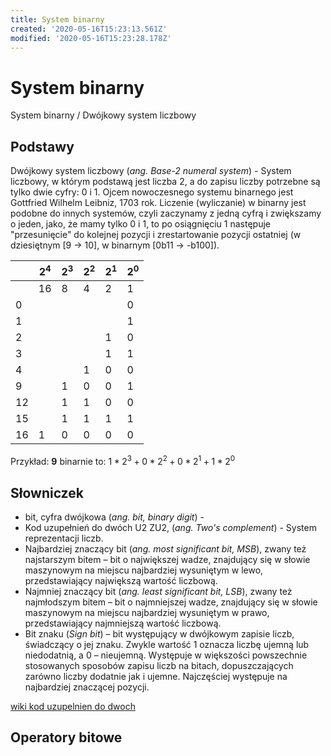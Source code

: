```yaml
---
title: System binarny
created: '2020-05-16T15:23:13.561Z'
modified: '2020-05-16T15:23:28.178Z'
---
```


# System binarny

System binarny / Dwójkowy system liczbowy

## Podstawy

Dwójkowy system liczbowy (*ang. Base-2 numeral system*) - System liczbowy, w którym podstawą jest liczba 2, a do zapisu liczby potrzebne są tylko dwie cyfry: 0 i 1. Ojcem nowoczesnego systemu binarnego jest Gottfried Wilhelm Leibniz, 1703 rok. Liczenie (wyliczanie) w binarny jest podobne do innych systemów, czyli zaczynamy z jedną cyfrą i zwiększamy  o jeden, jako, że mamy tylko 0 i 1, to po osiągnięciu 1 następuje "przesunięcie" do kolejnej pozycji i zrestartowanie pozycji ostatniej (w dziesiętnym [9 -> 10], w binarnym [0b11 -> -b100]).

|     | $2^4$ | $2^3$ | $2^2$ | $2^1$ | $2^0$ |
| --- | ----- | ----- | ----- | ----- | ----- |
|     | 16    | 8     | 4     | 2     | 1     |
| 0   |       |       |       |       | 0     |
| 1   |       |       |       |       | 1     |
| 2   |       |       |       | 1     | 0     |
| 3   |       |       |       | 1     | 1     |
| 4   |       |       | 1     | 0     | 0     |
| 9   |       | 1     | 0     | 0     | 1     |
| 12  |       | 1     | 1     | 0     | 0     |
| 15  |       | 1     | 1     | 1     | 1     |
| 16  | 1     | 0     | 0     | 0     | 0     |

Przykład:
**9** binarnie to: $1*2^3 + 0*2^2 + 0*2^1 + 1*2^0$

## Słowniczek

* bit, cyfra dwójkowa (*ang. bit, binary digit*) - 
* Kod uzupełnień do dwóch U2 ZU2, (*ang. Two's complement*) - System reprezentacji liczb.
* Najbardziej znaczący bit (*ang. most significant bit, MSB*), zwany też najstarszym bitem – bit o największej wadze, znajdujący się w słowie maszynowym na miejscu najbardziej wysuniętym w lewo, przedstawiający największą wartość liczbową. 
* Najmniej znaczący bit (*ang. least significant bit, LSB*), zwany też najmłodszym bitem – bit o najmniejszej wadze, znajdujący się w słowie maszynowym na miejscu najbardziej wysuniętym w prawo, przedstawiający najmniejszą wartość liczbową.
* Bit znaku (*Sign bit*) – bit występujący w dwójkowym zapisie liczb, świadczący o jej znaku. Zwykle wartość 1 oznacza liczbę ujemną lub niedodatnią, a 0 – nieujemną. Występuje w większości powszechnie stosowanych sposobów zapisu liczb na bitach, dopuszczających zarówno liczby dodatnie jak i ujemne. Najczęściej występuje na najbardziej znaczącej pozycji.

[wiki kod uzupelnien do dwoch](https://pl.wikipedia.org/wiki/Kod_uzupełnień_do_dwóch)

## Operatory bitowe
